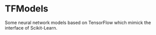 # TFModels
Some neural network models based on TensorFlow which mimick the interface of Scikit-Learn.
